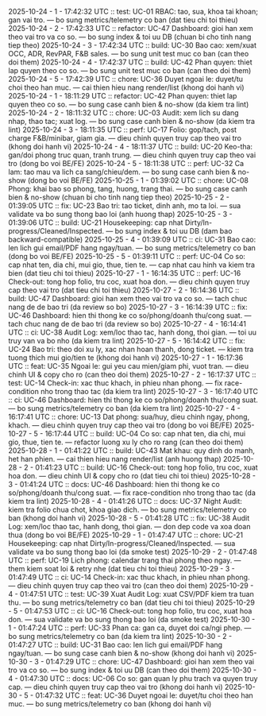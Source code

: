 2025-10-24 - 1 - 17:42:32 UTC :: test: UC-01 RBAC: tao, sua, khoa tai khoan; gan vai tro. — bo sung metrics/telemetry co ban (dat tieu chi toi thieu)
2025-10-24 - 2 - 17:42:33 UTC :: refactor: UC-47 Dashboard: gioi han xem theo vai tro va co so. — bo sung index & toi uu DB (chuan bi cho tinh nang tiep theo)
2025-10-24 - 3 - 17:42:34 UTC :: build: UC-30 Bao cao: xem/xuat OCC, ADR, RevPAR, F&B sales. — bo sung unit test muc co ban (can theo doi them)
2025-10-24 - 4 - 17:42:37 UTC :: build: UC-42 Phan quyen: thiet lap quyen theo co so. — bo sung unit test muc co ban (can theo doi them)
2025-10-24 - 5 - 17:42:39 UTC :: chore: UC-36 Duyet ngoai le: duyet/tu choi theo han muc. — cai thien hieu nang render/list (khong doi hanh vi)
2025-10-24 - 1 - 18:11:29 UTC :: refactor: UC-42 Phan quyen: thiet lap quyen theo co so. — bo sung case canh bien & no-show (da kiem tra lint)
2025-10-24 - 2 - 18:11:32 UTC :: chore: UC-03 Audit: xem lich su dang nhap, thao tac; xuat log. — bo sung case canh bien & no-show (da kiem tra lint)
2025-10-24 - 3 - 18:11:35 UTC :: perf: UC-17 Folio: gop/tach, post charge F&B/minibar, giam gia. — dieu chinh quyen truy cap theo vai tro (khong doi hanh vi)
2025-10-24 - 4 - 18:11:37 UTC :: build: UC-20 Keo-tha: gan/doi phong truc quan, tranh trung. — dieu chinh quyen truy cap theo vai tro (dong bo voi BE/FE)
2025-10-24 - 5 - 18:11:38 UTC :: perf: UC-32 Ca lam: tao mau va lich ca sang/chieu/dem. — bo sung case canh bien & no-show (dong bo voi BE/FE)
2025-10-25 - 1 - 01:39:02 UTC :: chore: UC-08 Phong: khai bao so phong, tang, huong, trang thai. — bo sung case canh bien & no-show (chuan bi cho tinh nang tiep theo)
2025-10-25 - 2 - 01:39:05 UTC :: fix: UC-23 Bao tri: tao ticket, dinh anh, mo ta loi. — sua validate va bo sung thong bao loi (anh huong thap)
2025-10-25 - 3 - 01:39:06 UTC :: build: UC-21 Housekeeping: cap nhat Dirty/In-progress/Cleaned/Inspected. — bo sung index & toi uu DB (dam bao backward-compatible)
2025-10-25 - 4 - 01:39:09 UTC :: ci: UC-31 Bao cao: len lich gui email/PDF hang ngay/tuan. — bo sung metrics/telemetry co ban (dong bo voi BE/FE)
2025-10-25 - 5 - 01:39:11 UTC :: perf: UC-04 Co so: cap nhat ten, dia chi, mui gio, thue, tien te. — cap nhat cau hinh va kiem tra bien (dat tieu chi toi thieu)
2025-10-27 - 1 - 16:14:35 UTC :: perf: UC-16 Check-out: tong hop folio, tru coc, xuat hoa don. — dieu chinh quyen truy cap theo vai tro (dat tieu chi toi thieu)
2025-10-27 - 2 - 16:14:36 UTC :: build: UC-47 Dashboard: gioi han xem theo vai tro va co so. — tach chuc nang de de bao tri (da review so bo)
2025-10-27 - 3 - 16:14:39 UTC :: fix: UC-46 Dashboard: hien thi thong ke co so/phong/doanh thu/cong suat. — tach chuc nang de de bao tri (da review so bo)
2025-10-27 - 4 - 16:14:41 UTC :: ci: UC-38 Audit Log: xem/loc thao tac, hanh dong, thoi gian. — toi uu truy van va bo nho (da kiem tra lint)
2025-10-27 - 5 - 16:14:42 UTC :: fix: UC-24 Bao tri: theo doi xu ly, xac nhan hoan thanh, dong ticket. — kiem tra tuong thich mui gio/tien te (khong doi hanh vi)
2025-10-27 - 1 - 16:17:36 UTC :: feat: UC-35 Ngoai le: gui yeu cau mien/giam phi, vuot tran. — dieu chinh UI & copy cho ro (can theo doi them)
2025-10-27 - 2 - 16:17:37 UTC :: test: UC-14 Check-in: xac thuc khach, in phieu nhan phong. — fix race-condition nho trong thao tac (da kiem tra lint)
2025-10-27 - 3 - 16:17:40 UTC :: ci: UC-46 Dashboard: hien thi thong ke co so/phong/doanh thu/cong suat. — bo sung metrics/telemetry co ban (da kiem tra lint)
2025-10-27 - 4 - 16:17:41 UTC :: chore: UC-13 Dat phong: sua/huy, dieu chinh ngay, phong, khach. — dieu chinh quyen truy cap theo vai tro (dong bo voi BE/FE)
2025-10-27 - 5 - 16:17:44 UTC :: build: UC-04 Co so: cap nhat ten, dia chi, mui gio, thue, tien te. — refactor luong xu ly cho ro rang (can theo doi them)
2025-10-28 - 1 - 01:41:22 UTC :: build: UC-43 Mat khau: quy dinh do manh, het han phien. — cai thien hieu nang render/list (anh huong thap)
2025-10-28 - 2 - 01:41:23 UTC :: build: UC-16 Check-out: tong hop folio, tru coc, xuat hoa don. — dieu chinh UI & copy cho ro (dat tieu chi toi thieu)
2025-10-28 - 3 - 01:41:24 UTC :: docs: UC-46 Dashboard: hien thi thong ke co so/phong/doanh thu/cong suat. — fix race-condition nho trong thao tac (da kiem tra lint)
2025-10-28 - 4 - 01:41:26 UTC :: docs: UC-37 Night Audit: kiem tra folio chua chot, khoa giao dich. — bo sung metrics/telemetry co ban (khong doi hanh vi)
2025-10-28 - 5 - 01:41:28 UTC :: fix: UC-38 Audit Log: xem/loc thao tac, hanh dong, thoi gian. — don dep code va xoa doan thua (dong bo voi BE/FE)
2025-10-29 - 1 - 01:47:47 UTC :: chore: UC-21 Housekeeping: cap nhat Dirty/In-progress/Cleaned/Inspected. — sua validate va bo sung thong bao loi (da smoke test)
2025-10-29 - 2 - 01:47:48 UTC :: perf: UC-19 Lich phong: calendar trang thai phong theo ngay. — them kiem soat loi & retry nhe (dat tieu chi toi thieu)
2025-10-29 - 3 - 01:47:49 UTC :: ci: UC-14 Check-in: xac thuc khach, in phieu nhan phong. — dieu chinh quyen truy cap theo vai tro (can theo doi them)
2025-10-29 - 4 - 01:47:51 UTC :: test: UC-39 Xuat Audit Log: xuat CSV/PDF kiem tra tuan thu. — bo sung metrics/telemetry co ban (dat tieu chi toi thieu)
2025-10-29 - 5 - 01:47:53 UTC :: ci: UC-16 Check-out: tong hop folio, tru coc, xuat hoa don. — sua validate va bo sung thong bao loi (da smoke test)
2025-10-30 - 1 - 01:47:24 UTC :: perf: UC-33 Phan ca: gan ca, duyet doi ca/ngi phep. — bo sung metrics/telemetry co ban (da kiem tra lint)
2025-10-30 - 2 - 01:47:27 UTC :: build: UC-31 Bao cao: len lich gui email/PDF hang ngay/tuan. — bo sung case canh bien & no-show (khong doi hanh vi)
2025-10-30 - 3 - 01:47:29 UTC :: chore: UC-47 Dashboard: gioi han xem theo vai tro va co so. — bo sung index & toi uu DB (can theo doi them)
2025-10-30 - 4 - 01:47:30 UTC :: docs: UC-06 Co so: gan quan ly phu trach va quyen truy cap. — dieu chinh quyen truy cap theo vai tro (khong doi hanh vi)
2025-10-30 - 5 - 01:47:32 UTC :: feat: UC-36 Duyet ngoai le: duyet/tu choi theo han muc. — bo sung metrics/telemetry co ban (khong doi hanh vi)
